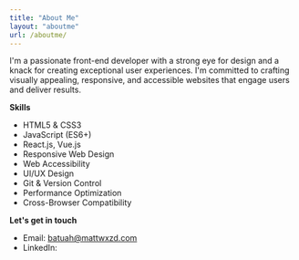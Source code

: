 ```yaml
---
title: "About Me"
layout: "aboutme"
url: /aboutme/
---
```

I'm a passionate front-end developer with a strong eye for design and a knack for creating exceptional user experiences. I'm committed to crafting visually appealing, responsive, and accessible websites that engage users and deliver results.

**Skills**

* HTML5 & CSS3
* JavaScript (ES6+)
* React.js, Vue.js
* Responsive Web Design
* Web Accessibility
* UI/UX Design
* Git & Version Control
* Performance Optimization
* Cross-Browser Compatibility

**Let's get in touch**

* Email: batuah@mattwxzd.com
* LinkedIn:

